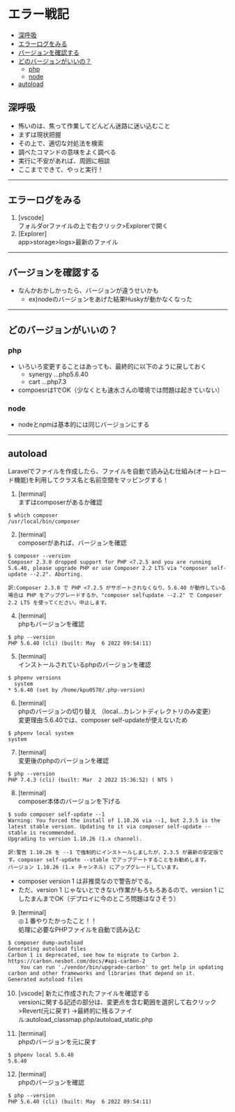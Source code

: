 # エラー戦記

  - [深呼吸](#深呼吸)
  - [エラーログをみる](#エラーログをみる)
  - [バージョンを確認する](#バージョンを確認する)
  - [どのバージョンがいいの？](#どのバージョンがいいの)
    - [php](#php)
    - [node](#node)
  - [autoload](#autoload)
## 深呼吸

- 怖いのは、焦って作業してどんどん迷路に迷い込むこと
- まずは現状把握
- その上で、適切な対処法を検索
- 調べたコマンドの意味をよく調べる
- 実行に不安があれば、周囲に相談
- ここまでできて、やっと実行！

---

## エラーログをみる

1. [vscode]  
フォルダorファイルの上で右クリック>Explorerで開く
2. [Explorer]  
app>storage>logs>最新のファイル

---

## バージョンを確認する

- なんかおかしかったら、バージョンが違うせいかも
  - ex)nodeのバージョンをあげた結果Huskyが動かなくなった

---

## どのバージョンがいいの？

### php
- いろいろ変更することはあっても、最終的に以下のように戻しておく
  - synergy …php5.6.40
  - cart    …php7.3
- compoesrは1でOK（少なくとも速水さんの環境では問題は起きていない）

### node
- nodeとnpmは基本的には同じバージョンにする

---

## autoload

Laravelでファイルを作成したら、ファイルを自動で読み込む仕組み(オートロード機能)を利用してクラス名と名前空間をマッピングする！

1. [terminal]  
まずはcomposerがあるか確認
```
$ which composer  
/usr/local/bin/composer
```

2. [terminal]  
composerがあれば、バージョンを確認
```
$ composer --version  
Composer 2.3.0 dropped support for PHP <7.2.5 and you are running 5.6.40, please upgrade PHP or use Composer 2.2 LTS via "composer self-update --2.2". Aborting.

訳:Composer 2.3.0 で PHP <7.2.5 がサポートされなくなり、5.6.40 が動作している場合は PHP をアップグレードするか、"composer selfupdate --2.2" で Composer 2.2 LTS を使ってください。中止します。
```

4. [terminal]  
phpもバージョンを確認
```
$ php --version
PHP 5.6.40 (cli) (built: May  6 2022 09:54:11) 
```

5. [terminal]  
インストールされているphpのバージョンを確認
```
$ phpenv versions  
  system
* 5.6.40 (set by /home/kpu0570/.php-version)
```

6. [terminal]  
phpのバージョンの切り替え
（local…カレントディレクトリのみ変更）  
変更理由:5.6.40では、composer self-updateが使えないため
```
$ phpenv local system  
system
```

7. [terminal]  
変更後のphpのバージョンを確認
```
$ php --version  
PHP 7.4.3 (cli) (built: Mar  2 2022 15:36:52) ( NTS )
```

8. [terminal]  
composer本体のバージョンを下げる
```
$ sudo composer self-update --1 
Warning: You forced the install of 1.10.26 via --1, but 2.3.5 is the latest stable version. Updating to it via composer self-update --stable is recommended.
Upgrading to version 1.10.26 (1.x channel).

訳:警告 1.10.26 を --1 で強制的にインストールしましたが、2.3.5 が最新の安定版です。composer self-update --stable でアップデートすることをお勧めします。
バージョン 1.10.26 (1.x チャンネル) にアップグレードしています。
```
- composer version 1 は非推奨なので警告がでる。
- ただ、version 1 じゃないとできない作業がもろもろあるので、version 1 にしたまんまでOK（デプロイに今のところ問題はなさそう）


9. [terminal]  
◎１番やりたかったこと！！  
処理に必要なPHPファイルを自動で読み込む
```
$ composer dump-autoload  
Generating autoload files
Carbon 1 is deprecated, see how to migrate to Carbon 2.
https://carbon.nesbot.com/docs/#api-carbon-2
    You can run './vendor/bin/upgrade-carbon' to get help in updating carbon and other frameworks and libraries that depend on it.
Generated autoload files
```

10. [vscode]
新たに作成されたファイルを確認する  
versionに関する記述の部分は、変更点を含む範囲を選択して右クリック>Revert(元に戻す)
→最終的に残るファイル:autoload_classmap.php/autoload_static.php

11. [terminal]  
phpのバージョンを元に戻す
```
$ phpenv local 5.6.40
5.6.40
```

12.  [terminal]  
phpのバージョンを確認
```
$ php --version
PHP 5.6.40 (cli) (built: May  6 2022 09:54:11) 
```


